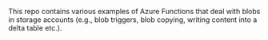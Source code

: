 This repo contains various examples of Azure Functions that deal with blobs in storage accounts (e.g., blob triggers, blob copying, writing content into a delta table etc.).
